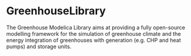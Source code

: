 # GreenhouseLibrary
The Greenhouse Modelica Library aims at providing a fully open-source modelling framework for the simulation of greenhouse climate and the energy integration of greenhouses with generation (e.g. CHP and heat pumps) and storage units.
